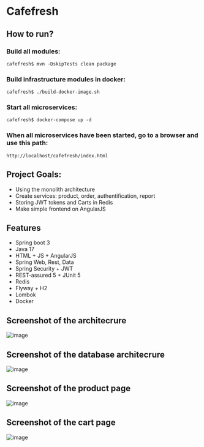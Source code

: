 # Cafefresh

## How to run?

### Build all modules:

`cafefresh$ mvn -DskipTests clean package`

### Build infrastructure modules in docker:

`cafefresh$ ./build-docker-image.sh`

### Start all microservices:

`cafefresh$ docker-compose up -d`

### When all microservices have been started, go to a browser and use this path:
  `http://localhost/cafefresh/index.html`

## Project Goals:
- Using the monolith architecture
- Сreate services: product, order, authentification, report
- Storing JWT tokens and Carts in Redis
- Make simple frontend on AngularJS

## Features
- Spring boot 3
- Java 17
- HTML + JS + AngularJS
- Spring Web, Rest, Data
- Spring Security + JWT
- REST-assured 5 + JUnit 5
- Redis
- Flyway + H2
- Lombok
- Docker

## Screenshot of the architecrure
![image](https://github.com/Temzu/cafefresh/assets/51756264/4f6d35b0-99e3-45b9-9dd7-8128530ba6dd)

## Screenshot of the database architecrure
![image](https://user-images.githubusercontent.com/51756264/166445201-c90b3086-7274-410a-8e94-778fe85c6c59.png)

## Screenshot of the product page
![image](https://github.com/Temzu/market-microservices/assets/51756264/a56d0301-863f-42b1-b8e4-d2b85d35e2dc)

## Screenshot of the cart page
![image](https://github.com/Temzu/cafefresh/assets/51756264/a62ee9c0-15b2-42c9-9819-d89d08a0238e)




